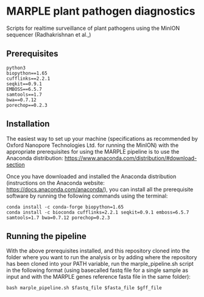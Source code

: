 # MARPLE plant pathogen diagnostics
Scripts for realtime surveillance of plant pathogens using the MinION sequencer (Radhakrishnan et al.,)


## Prerequisites
``` 
python3
biopython==1.65
cufflinks==2.2.1
seqkit==0.9.1
EMBOSS==6.5.7
samtools==1.7
bwa==0.7.12
porechop==0.2.3
```

## Installation
The easiest way to set up your machine (specifications as recommended by Oxford Nanopore Technologies Ltd. for running the MinION) with the appropriate prerequisites for using the MARPLE pipeline is to use the Anaconda distribution: https://www.anaconda.com/distribution/#download-section

Once you have downloaded and installed the Anaconda distribution (instructions on the Anaconda website: https://docs.anaconda.com/anaconda/), you can install all the prerequisite software by running the following commands using the terminal:
```
conda install -c conda-forge biopython=1.65
conda install -c bioconda cufflinks=2.2.1 seqkit=0.9.1 emboss=6.5.7 samtools=1.7 bwa=0.7.12 porechop=0.2.3
```

## Running the pipeline
With the above prerequisites installed, and this repository cloned into the folder where you want to run the analysis or by adding where the repository has been cloned into your PATH variable, run the marple_pipeline.sh script in the following format (using basecalled fastq file for a single sample as input and with the MARPLE genes reference fasta file in the same folder): 

``
bash marple_pipeline.sh $fastq_file $fasta_file $gff_file
``
